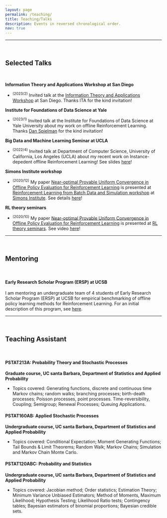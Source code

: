 ```yaml
---
layout: page
permalink: /teaching/
title: Teaching/Talks  
description: Events in reversed chronological order.
nav: true
---
```



***

<br>

## Selected Talks

<br>


**Information Theory and Applications Workshop at San Diego**

<ul>
    <li>
        <sup>(2023/2)</sup> Invited talk at the <a href="https://ita.ucsd.edu/workshop/">Information Theory and Applications Workshop</a> at San Diego. Thanks ITA for the kind invitation!
   </li>
</ul>




**Institute for Foundations of Data Science at Yale**

<ul>
    <li>
        <sup>(2023/1)</sup> Invited talk at the Institute for Foundations of Data Science at Yale University about my work on offline Reinforcement Learning. Thanks <a href="https://en.wikipedia.org/wiki/Daniel_Spielman">Dan Spielman</a> for the kind invitation! 
   </li>
</ul>




**Big Data and Machine Learning Seminar at UCLA**

<ul>
    <li>
    	<sup>(2022/4)</sup> Invited talk at Department of Computer Science, University of California, Los Angeles (UCLA) about my recent work on Instance-depedent offline Reinforcement Learning! See slides <a href="/assets/pdf/Instance_dependent_OfflineRL_04_22_UCLA.pdf">here</a>! 
   </li>
</ul>


**Simons Institute workshop**

<ul>
    <li>
        <sup>(2020/12)</sup> My paper <a href="https://arxiv.org/abs/2007.03760">Near-optimal Provable Uniform Convergence in Offline Policy Evaluation for Reinforcement Learning</a> is presented at <a href="https://simons.berkeley.edu/workshops/rl-2020-3">Reinforcement Learning from Batch Data and Simulation workshop</a> at <a href="https://simons.berkeley.edu">Simons Institute</a>. See details <a href="https://simons.berkeley.edu/talks/tbd-243">here</a>!
   </li>
</ul>

**RL theory seminars**

<ul>
    <li>
    	<sup>(2020/10)</sup> My paper <a href="https://arxiv.org/abs/2007.03760">Near-optimal Provable Uniform Convergence in Offline Policy Evaluation for Reinforcement Learning</a> is presented at <a href="https://sites.google.com/view/rltheoryseminars/home">RL theory seminars</a>. See video <a href="https://www.youtube.com/watch?v=FWZewbQykv4">here</a>!
    </li>

</ul>

***

<br>

## Mentoring

<br>

#### Early Research Scholar Program (ERSP) at UCSB

I am mentoring an undergraduate team of 4 students of Early Research Scholar Program (ERSP) at UCSB for empirical benchmarking of offline policy learning methods for Reinforcement Learning. For an initial description of this program, see <a href="https://ersp.cs.ucsb.edu/2020-2021-projects/group-4-20202021">here</a>.



***

<br>

## Teaching Assistant 

<br>

#### PSTAT213A: Probability Theory and Stochastic Processes 

**Graduate course, UC santa Barbara, Department of Statistics and Applied Probability**

<ul>
    <li>
    	Topics covered: Generating functions, discrete and continuous time Markov chains; random walks; branching processes; birth-death processes; Poisson processes, point processes. Time-reversibility, Coupling; Semigroup; Renewal Processes; Queuing Applications.
   </li>
</ul>

#### PSTAT160AB: Applied Stochastic Processes

**Undergraduate course, UC santa Barbara, Department of Statistics and Applied Probability**

<ul>
    <li>
    	Topics covered: Conditional Expectation; Moment Generating Functions; Tail Bounds & Limit Theorems; Random Walk; Markov Chains; Simulation and Markov Chain Monte Carlo.
   </li>
</ul>


#### PSTAT120ABC: Probability and Statistics

**Undergraduate course, UC santa Barbara, Department of Statistics and Applied Probability**

<ul>
    <li>
    	Topics covered: Jacobian method; Order statistics; Estimation Theory; Minimum Variance Unbiased Estimators; Method of Moments, Maximum Likelihood; Hypothesis Testing; Likelihood Ratio tests; Contingency tables; Bayesian estimators of binomial proportions; Bayesian credible sets.
   </li>
</ul>













